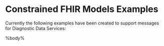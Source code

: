 # Constrained FHIR Models Examples #

Currently the following examples have been created to support messages for Diagnostic Data Services:

%body%